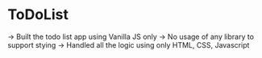 # ToDoList

-> Built the todo list app using Vanilla JS only
-> No usage of any library to support stying 
-> Handled all the logic using only HTML, CSS, Javascript